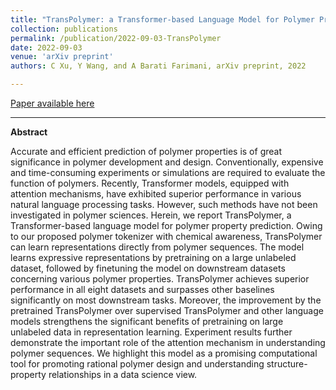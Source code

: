 ```yaml
---
title: "TransPolymer: a Transformer-based Language Model for Polymer Property Predictions"
collection: publications
permalink: /publication/2022-09-03-TransPolymer
date: 2022-09-03
venue: 'arXiv preprint'
authors: C Xu, Y Wang, and A Barati Farimani, arXiv preprint, 2022

---
```


<a href='https://arxiv.org/abs/2209.01307'>Paper available here</a>

---

**Abstract** 

Accurate and efficient prediction of polymer properties is of great significance in polymer development and design. Conventionally, expensive and time-consuming experiments or simulations are required to evaluate the function of polymers. Recently, Transformer models, equipped with attention mechanisms, have exhibited superior performance in various natural language processing tasks. However, such methods have not been investigated in polymer sciences. Herein, we report TransPolymer, a Transformer-based language model for polymer property prediction. Owing to our proposed polymer tokenizer with chemical awareness, TransPolymer can learn representations directly from polymer sequences. The model learns expressive representations by pretraining on a large unlabeled dataset, followed by finetuning the model on downstream datasets concerning various polymer properties. TransPolymer achieves superior performance in all eight datasets and surpasses other baselines significantly on most downstream tasks. Moreover, the improvement by the pretrained TransPolymer over supervised TransPolymer and other language models strengthens the significant benefits of pretraining on large unlabeled data in representation learning. Experiment results further demonstrate the important role of the attention mechanism in understanding polymer sequences. We highlight this model as a promising computational tool for promoting rational polymer design and understanding structure-property relationships in a data science view.